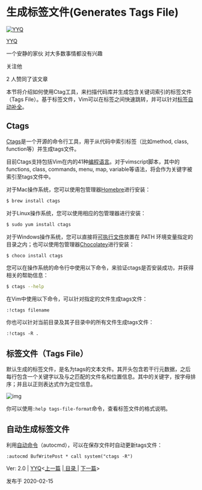 # 生成标签文件(Generates Tags File)

[![YYQ](https://pic4.zhimg.com/v2-c4432de041354a82800b86e53483c9c7_xs.jpg?source=172ae18b)](https://www.zhihu.com/people/anthony.yuan)

[YYQ](https://www.zhihu.com/people/anthony.yuan)

一个安静的家伙 对大多数事情都没有兴趣

关注他

2 人赞同了该文章

本节将介绍如何使用Ctag工具，来扫描代码库并生成包含关键词索引的标签文件（Tags File）。基于标签文件，Vim可以在标签之间快速跳转，并可以针对[标签自动补全](https://link.zhihu.com/?target=http%3A//yyq123.github.io/learn-vim/learn-vi-80-02-AutoCompletion-Detail.html%23compl-tag)。

## Ctags

[Ctags](https://link.zhihu.com/?target=http%3A//ctags.sourceforge.net/)是一个开源的命令行工具，用于从代码中索引标签（比如method, class, function等）并生成tags文件。

目前Ctags支持包括Vim在内的41种[编程语言](https://link.zhihu.com/?target=http%3A//ctags.sourceforge.net/languages.html)。对于vimscript脚本，其中的functions, class, commands, menu, map, variable等语法，将会作为关键字被索引至tags文件中。

对于Mac操作系统，您可以使用包管理器[Homebre](https://link.zhihu.com/?target=https%3A//brew.sh/)进行安装：

```bash
$ brew install ctags
```

对于Linux操作系统，您可以使用相应的包管理器进行安装：

```bash
$ sudo yum install ctags
```

对于Windows操作系统，您可以直接将[可执行文件](https://link.zhihu.com/?target=https%3A//sourceforge.net/projects/ctags/files/ctags/)放置在 PATH 环境变量指定的目录之内；也可以使用包管理器[Chocolatey](https://link.zhihu.com/?target=https%3A//chocolatey.org/)进行安装：

```bash
$ choco install ctags
```

您可以在操作系统的命令行中使用以下命令，来验证ctags是否安装成功，并获得相关的帮助信息：

```bash
$ ctags --help
```

在Vim中使用以下命令，可以针对指定的文件生成tags文件：

```vim
:!ctags filename 
```

你也可以针对当前目录及其子目录中的所有文件生成tags文件：

```vim
:!ctags -R .
```

## 标签文件（Tags File）

默认生成的标签文件，是名为tags的文本文件。其开头包含若干行元数据，之后每行包含一个关键字以及与之匹配的文件名和位置信息。其中的关键字，按字母排序；并且以正则表达式作为定位信息。

![img](https://pic4.zhimg.com/80/v2-c6dc32fdb60a83476a1771af9459f73f_720w.jpg)

你可以使用`:help tags-file-format`命令，查看标签文件的格式说明。

## 自动生成标签文件

利用[自动命令](https://link.zhihu.com/?target=http%3A//yyq123.github.io/learn-vim/learn-vi-49-01-autocmd.html)（autocmd），可以在保存文件时自动更新tags文件：

```vim
:autocmd BufWritePost * call system("ctags -R")
```

Ver: 2.0 | [YYQ](mailto:yyq123@gmail.com)<[上一篇](https://link.zhihu.com/?target=http%3A//yyq123.github.io/learn-vim/learn-vi-80-02-AutoCompletion-Detail.html) |[ 目录 ](https://link.zhihu.com/?target=http%3A//yyq123.github.com/learn-vim/learn-vi-00-00-TOC.html)| [下一篇](https://link.zhihu.com/?target=http%3A//yyq123.github.io/learn-vim/learn-vi-49-01-autocmd.html)>

发布于 2020-02-15
